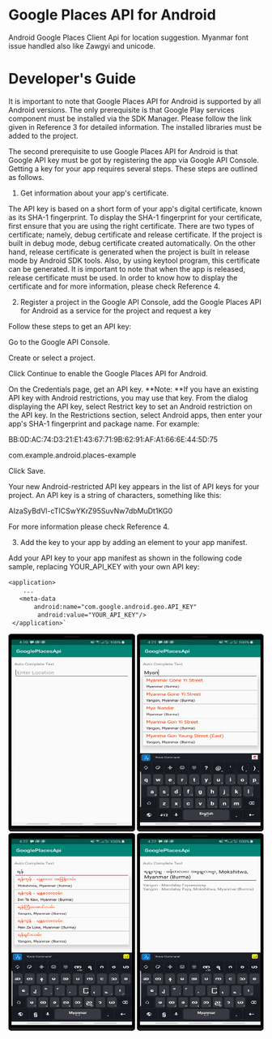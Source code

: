 # Google Places API for Android
Android Google Places Client Api for location suggestion. Myanmar font issue handled also like Zawgyi and unicode.
  
 # Developer's Guide
It is important to note that Google Places API for Android is supported by all Android versions. The only prerequisite is that Google Play services component must be installed via the SDK Manager. Please follow the link given in Reference 3 for detailed information. The installed libraries must be added to the project.

The second prerequisite to use Google Places API for Android is that Google API key must be got by registering the app via Google API Console. Getting a key for your app requires several steps. These steps are outlined as follows.

1. Get information about your app's certificate.

The API key is based on a short form of your app's digital certificate, known as its SHA-1 fingerprint. To display the SHA-1 fingerprint for your certificate, first ensure that you are using the right certificate. There are two types of certificate; namely, debug certificate and release certificate. If the project is built in debug mode, debug certificate created automatically. On the other hand, release certificate is generated when the project is built in release mode by Android SDK tools. Also, by using keytool program, this certificate can be generated. It is important to note that when the app is released, release certificate must be used. In order to know how to display the certificate and for more information, please check Reference 4.

2. Register a project in the Google API Console, add the Google Places API for Android as a service for the project and request a key

Follow these steps to get an API key:

Go to the Google API Console.

Create or select a project.

Click Continue to enable the Google Places API for Android.

On the Credentials page, get an API key. **Note: **If you have an existing API key with Android restrictions, you may use that key. From the dialog displaying the API key, select Restrict key to set an Android restriction on the API key. In the Restrictions section, select Android apps, then enter your app's SHA-1 fingerprint and package name. For example:

BB:0D:AC:74:D3:21:E1:43:67:71:9B:62:91:AF:A1:66:6E:44:5D:75

com.example.android.places-example

Click Save.

Your new Android-restricted API key appears in the list of API keys for your project. An API key is a string of characters, something like this:

AIzaSyBdVl-cTICSwYKrZ95SuvNw7dbMuDt1KG0

For more information please check Reference 4.

3. Add the key to your app by adding an element to your app manifest.

Add your API key to your app manifest as shown in the following code sample, replacing YOUR_API_KEY with your own API key:

    <application>  
        ...  
       <meta-data  
           android:name="com.google.android.geo.API_KEY"  
            android:value="YOUR_API_KEY"/>  
     </application>`
     
     

<div class="row">
<img src="https://github.com/er-akashgarg/GooglePlacesApi/blob/master/screens/scr1.png" width="250" height="390" />
<img src="https://github.com/er-akashgarg/GooglePlacesApi/blob/master/screens/scr2.png" width="250" height="390" />
<img src="https://github.com/er-akashgarg/GooglePlacesApi/blob/master/screens/scr3.png" width="250" height="390" />
<img src="https://github.com/er-akashgarg/GooglePlacesApi/blob/master/screens/scr4.png" width="250" height="390" />
</div>
